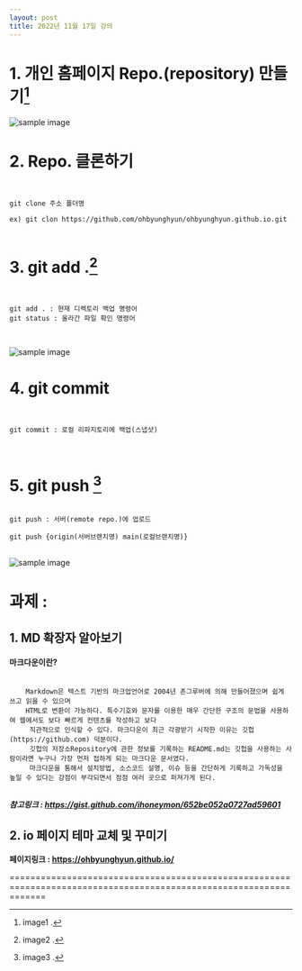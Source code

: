 ```yaml
---
layout: post
title: 2022년 11월 17일 강의
---
```


# 1. 개인 홈페이지 Repo.(repository) 만들기[^1]

![sample image]({{site.baseurl}}/assets/images/post_image/1.JPG)

# 2. Repo. 클론하기

<pre>
<code>

git clone 주소 폴더명

ex) git clon https://github.com/ohbyunghyun/ohbyunghyun.github.io.git
</code>
</pre>


# 3. git add .[^2]

<pre>
<code>

git add . : 현재 디렉토리 백업 명령어
git status : 올라간 파일 확인 명령어

</code>
</pre>

![sample image]({{site.baseurl}}/assets/images/post_image/2.JPG)

# 4. git commit 

<pre>
<code>

git commit : 로컬 리파지토리에 백업(스냅샷)

</code>
</pre>

# 5. git push [^3]
<pre>
<code>
git push : 서버(remote repo.)에 업로드 

git push {origin(서버브랜치명) main(로컬브랜치명)}
</code>
</pre>

![sample image]({{site.baseurl}}/assets/images/post_image/3.JPG)


# **과제 :**
## 1. MD 확장자 알아보기
####    마크다운이란?
<pre>
<code>
    Markdown은 텍스트 기반의 마크업언어로 2004년 존그루버에 의해 만들어졌으며 쉽게 쓰고 읽을 수 있으며    
    HTML로 변환이 가능하다. 특수기호와 문자를 이용한 매우 간단한 구조의 문법을 사용하여 웹에서도 보다 빠르게 컨텐츠를 작성하고 보다   
     직관적으로 인식할 수 있다. 마크다운이 최근 각광받기 시작한 이유는 깃헙(https://github.com) 덕분이다.    
     깃헙의 저장소Repository에 관한 정보를 기록하는 README.md는 깃헙을 사용하는 사람이라면 누구나 가장 먼저 접하게 되는 마크다운 문서였다.    
     마크다운을 통해서 설치방법, 소스코드 설명, 이슈 등을 간단하게 기록하고 가독성을 높일 수 있다는 강점이 부각되면서 점점 여러 곳으로 퍼져가게 된다.
</code>
</pre>

***참고링크 : <https://gist.github.com/ihoneymon/652be052a0727ad59601>***


## 2. io 페이지 테마 교체 및 꾸미기   

**페이지링크 : <https://ohbyunghyun.github.io/>**   
   
   
===================================================================================================================

[^1]: image1 . 
[^2]: image2 . 
[^3]: image3 . 